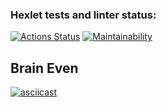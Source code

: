 ### Hexlet tests and linter status:
[![Actions Status](https://github.com/MarinaRodina/frontend-project-44/workflows/hexlet-check/badge.svg)](https://github.com/MarinaRodina/frontend-project-44/actions) [![Maintainability](https://api.codeclimate.com/v1/badges/93d5b06d72b717209b13/maintainability)](https://codeclimate.com/github/MarinaRodina/frontend-project-44/maintainability)

## **Brain Even**

[![asciicast](https://asciinema.org/a/541657.svg)](https://asciinema.org/a/541657)
